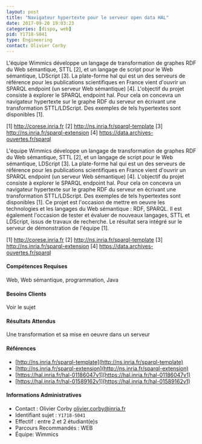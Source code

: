 ```yaml
---
layout: post
title: "Navigateur hypertexte pour le serveur open data HAL"
date: 2017-09-20 19:03:23
categories: [dispo, web]
pid: Y1718-S041
type: Engineering
contact: Olivier Corby
---
```

       
L'équipe Wimmics développe un langage de transformation de graphes RDF du Web sémantique, STTL [2], et un langage de script pour le Web sémantique, LDScript [3]. 
La plate-forme hal qui est un des serveurs de référence pour les publications scientifiques en France vient d'ouvrir un SPARQL endpoint (un serveur Web sémantique) [4].
L'objectif du projet consiste à explorer le SPARQL endpoint hal. Pour cela on concevra un navigateur hypertexte sur le graphe RDF du serveur en écrivant une transformation STTL/LDScript. Des exemples de tels hypertextes sont disponibles [1].


[1] http://corese.inria.fr
[2] http://ns.inria.fr/sparql-template
[3] http://ns.inria.fr/sparql-extension
[4] https://data.archives-ouvertes.fr/sparql

L'équipe Wimmics développe un langage de transformation de graphes RDF du Web sémantique, STTL [2], et un langage de script pour le Web sémantique, LDScript [3]. 
La plate-forme hal qui est un des serveurs de référence pour les publications scientifiques en France vient d'ouvrir un SPARQL endpoint (un serveur Web sémantique) [4].
L'objectif du projet consiste à explorer le SPARQL endpoint hal. Pour cela on concevra un navigateur hypertexte sur le graphe RDF du serveur en écrivant une transformation STTL/LDScript. Des exemples de tels hypertextes sont disponibles [1].
Ce projet est l'occasion de mettre en oeuvre les technologies et les langages du Web sémantique : RDF, SPARQL. Il est également l'occasion de tester et évaluer de nouveaux langages, STTL et LDScript,  issus de travaux de recherche. Le résultat sera intégré sur le serveur de démonstration de l'équipe [1].


[1] http://corese.inria.fr
[2] http://ns.inria.fr/sparql-template
[3] http://ns.inria.fr/sparql-extension
[4] https://data.archives-ouvertes.fr/sparql

#### Compétences Requises
Web, Web sémantique, programmation, Java



     

#### Besoins Clients
Voir le sujet

#### Résultats Attendus
Une transformation et sa mise en oeuvre dans un serveur

#### Références

  * [http://ns.inria.fr/sparql-template](http://ns.inria.fr/sparql-template)
  * [http://ns.inria.fr/sparql-extension](http://ns.inria.fr/sparql-extension)
  * [https://hal.inria.fr/hal-01186047v1](https://hal.inria.fr/hal-01186047v1)
  * [https://hal.inria.fr/hal-01589162v1](https://hal.inria.fr/hal-01589162v1)

#### Informations Administratives
  * Contact : Olivier Corby <olivier.corby@inria.fr>
  * Identifiant sujet : `Y1718-S041`
  * Effectif : entre 2 et 2 étudiant(e)s
  * Parcours Recommandés : WEB
  * Équipe: Wimmics

     